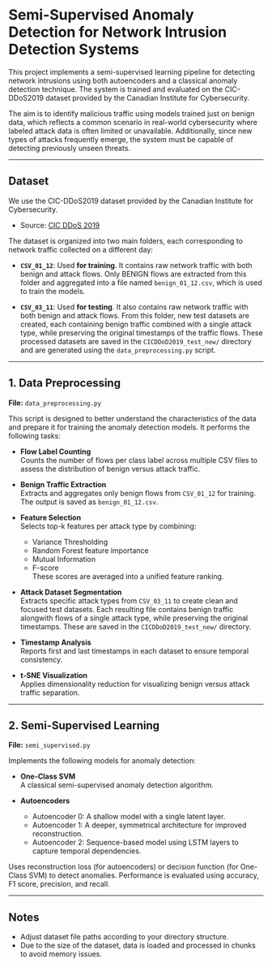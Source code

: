 # Semi-Supervised Anomaly Detection for Network Intrusion Detection Systems

This project implements a semi-supervised learning pipeline for detecting network intrusions using both autoencoders and a classical anomaly detection technique.  The system is trained and evaluated on the CIC-DDoS2019 dataset provided by the Canadian Institute for Cybersecurity.

The aim is to identify malicious traffic using models trained just on benign data, which reflects a common scenario in real-world cybersecurity where labeled attack data is often limited or unavailable. Additionally, since new types of attacks frequently emerge, the system must be capable of detecting previously unseen threats.

---

## Dataset

We use the CIC-DDoS2019 dataset provided by the Canadian Institute for Cybersecurity.

- Source: [CIC DDoS 2019](https://www.unb.ca/cic/datasets/ddos-2019.html)

The dataset is organized into two main folders, each corresponding to network traffic collected on a different day:

* **`CSV_01_12`**: Used **for training**. It contains raw network traffic with both benign and attack flows. Only BENIGN flows are extracted from this folder and aggregated into a file named `benign_01_12.csv`, which is used to train the models.

* **`CSV_03_11`**: Used **for testing**. It also contains raw network traffic with both benign and attack flows. From this folder, new test datasets are created, each containing benign traffic combined with a single attack type, while preserving the original timestamps of the traffic flows. These processed datasets are saved in the `CICDDoD2019_test_new/` directory and are generated using the `data_preprocessing.py` script.

---

## 1. Data Preprocessing

**File:** `data_preprocessing.py`

This script is designed to better understand the characteristics of the data and prepare it for training the anomaly detection models. It performs the following tasks:

- **Flow Label Counting**  
  Counts the number of flows per class label across multiple CSV files to assess the distribution of benign versus attack traffic.

- **Benign Traffic Extraction**  
  Extracts and aggregates only benign flows from `CSV_01_12` for training. The output is saved as `benign_01_12.csv`.

- **Feature Selection**  
  Selects top-k features per attack type by combining:
  - Variance Thresholding
  - Random Forest feature importance
  - Mutual Information
  - F-score  
  These scores are averaged into a unified feature ranking.

- **Attack Dataset Segmentation**  
Extracts specific attack types from `CSV_03_11` to create clean and focused test datasets. Each resulting file contains benign traffic alongwith flows of a single attack type, while preserving the original timestamps. These are saved in the `CICDDoD2019_test_new/` directory.

- **Timestamp Analysis**  
  Reports first and last timestamps in each dataset to ensure temporal consistency.

- **t-SNE Visualization**  
  Applies dimensionality reduction for visualizing benign versus attack traffic separation.

---

## 2. Semi-Supervised Learning

**File:** `semi_supervised.py`

Implements the following models for anomaly detection:

- **One-Class SVM**  
  A classical semi-supervised anomaly detection algorithm.

- **Autoencoders**  
  - Autoencoder 0: A shallow model with a single latent layer.  
  - Autoencoder 1: A deeper, symmetrical architecture for improved reconstruction.  
  - Autoencoder 2: Sequence-based model using LSTM layers to capture temporal dependencies.

Uses reconstruction loss (for autoencoders) or decision function (for One-Class SVM) to detect anomalies. Performance is evaluated using accuracy, F1 score, precision, and recall.

---

## Notes

- Adjust dataset file paths according to your directory structure.  
- Due to the size of the dataset, data is loaded and processed in chunks to avoid memory issues.
